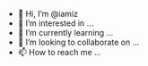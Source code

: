 - 👋 Hi, I’m @iamiz
- 👀 I’m interested in ...
- 🌱 I’m currently learning ...
- 💞️ I’m looking to collaborate on ...
- 📫 How to reach me ...

<!---
iamiz/iamiz is a ✨ special ✨ repository because its `README.md` (this file) appears on your GitHub profile.
You can click the Preview link to take a look at your changes.
--->
